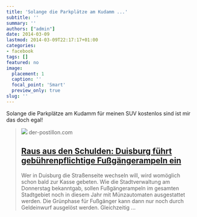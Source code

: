 ```yaml
---
title: 'Solange die Parkplätze am Kudamm ...'
subtitle: ''
summary: ''
authors: ["admin"]
date: 2014-03-09
lastmod: 2014-03-09T22:17:17+01:00
categories:
- facebook
tags: []
featured: no
image:
  placement: 1
  caption: ''
  focal_point: 'Smart'
  preview_only: true
slug: ''
---
```

Solange die Parkplätze am Kudamm für meinen SUV kostenlos sind ist mir das doch egal!
> [![](https://3.bp.blogspot.com/-MxK1DIXJ6ZQ/Vk87pNWePsI/AAAAAAAAg6Q/WjnoxJ4tkDU/w1600/Ampel.PNG)](http://www.der-postillon.com/2014/01/raus-aus-den-schulden-berlin-fuhrt.html)
> der-postillon.com
> ## [Raus aus den Schulden: Duisburg führt gebührenpflichtige Fußgängerampeln ein](http://www.der-postillon.com/2014/01/raus-aus-den-schulden-berlin-fuhrt.html)
>
>Wer in Duisburg die Straßenseite wechseln will, wird womöglich schon bald zur Kasse gebeten. Wie die Stadtverwaltung am Donnerstag bekanntgab, sollen Fußgängerampeln im gesamten Stadtgebiet noch in diesem Jahr mit Münzautomaten ausgestattet werden. Die Grünphase für Fußgänger kann dann nur noch durch Geldeinwurf ausgelöst werden. Gleichzeitig ...


